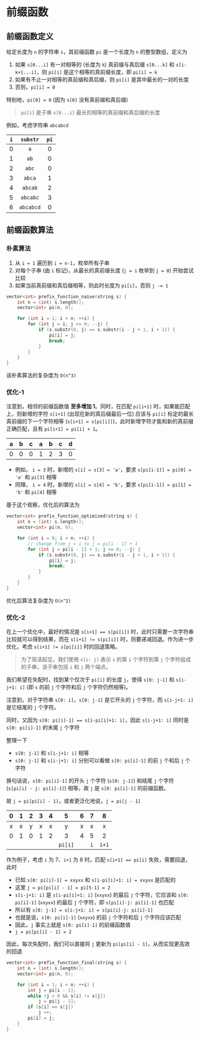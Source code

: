 # 前缀函数

## 前缀函数定义

给定长度为 `n` 的字符串 `s`，其前缀函数 `pi` 是一个长度为 `n` 的整型数组，定义为

1. 如果 `s[0...i]` 有一对相等的 (长度为 `k`) 真前缀与真后缀 `s[0...k]` 和 `s[i-k+1...i]`，则 `pi[i]` 是这个相等的真前缀长度，即 `pi[i] = k`
2. 如果有不止一对相等的真前缀和真后缀，则 `pi[i]` 是其中最长的一对的长度
3. 否则，`pi[i] = 0`

特别地，`pi[0] = 0` (因为 `s[0]` 没有真前缀和真后缀)

> `pi[i]` 是子串 `s[0...i]` 最长的相等的真前缀和真后缀的长度

例如，考虑字符串 `abcabcd`

|  `i`  | `substr`  | `pi`  |
| :---: | :-------: | :---: |
|   0   |    `a`    |   0   |
|   1   |   `ab`    |   0   |
|   2   |   `abc`   |   0   |
|   3   |  `abca`   |   1   |
|   4   |  `abcab`  |   2   |
|   5   | `abcabc`  |   3   |
|   6   | `abcabcd` |   0   |

## 前缀函数算法

### 朴素算法

1. 从 `i = 1` 遍历到 `i = n-1`，枚举所有子串
2. 对每个子串 (由 `i` 标记)，从最长的真前缀长度 (`j = i` 枚举到 `j = 0`) 开始尝试比较
3. 如果当前真前缀和真后缀相等，则此时长度为 `pi[i]`，否则 `j -= 1`

```cpp
vector<int> prefix_function_naive(string s) {
    int n = (int) s.length();
    vector<int> pi(n, 0);

    for (int i = 1; i < n; ++i) {
        for (int j = i; j >= 0; --j) {
            if (s.substr(0, j) == s.substr(i - j + 1, i + 1)) {
                pi[i] = j;
                break;
            }
        }
    }
}
```

该朴素算法的复杂度为 `O(n^3)`

### 优化-1

注意到，相邻的前缀函数值 **至多增加 1**。同时，在匹配 `pi[i+1]` 时，如果能匹配上，则新增的字符 `s[i+1]` (出现在新的真后缀最后一位) 应该与 `pi[i]` 标定的最长真前缀的下一个字符相等 (`s[i+1] = s[pi[i]]`)，此时新增字符才能和新的真前缀正确匹配，且有 `pi[i+1] = pi[i] + 1`。

|   a   |   b   |   c   |   a   |   b   |   c   |   d   |
| :---: | :---: | :---: | :---: | :---: | :---: | :---: |
|   0   |   0   |   0   |   1   |   2   |   3   |   0   |

- 例如， `i = 3` 时，新增的 `s[i] = s[3] = 'a'`，要求 `s[pi[i-1]] = pi[0] = 'a'` 和 `pi[3]` 相等
- 同理， `i = 4` 时，新增的 `s[i] = s[4] = 'b'`，要求 `s[pi[i-1]] = pi[1] = 'b'` 和 `pi[4]` 相等

基于这个观察，优化后的算法为

```cpp
vector<int> prefix_function_optimized(string s) {
    int n = (int) s.length();
    vector<int> pi(n, 0);

    for (int i = 0; i < n; ++i) {
        // change from j = i to j = pi[i - 1] + 1
        for (int j = pi[i - 1] + 1; j >= 0; --j) {
            if (s.substr(0, j) == s.substr(i - j + 1, i + 1)) {
                pi[i] = j;
                break;
            }
        }
    }
}
```

优化后算法复杂度为 `O(n^2)`

### 优化-2

在上一个优化中，最好的情况是 `s[i+1] == s[pi[i]]` 时，此时只需要一次字符串比较就可以得到结果，而在 `s[i+1] != s[pi[i]]` 时，则要递减回退。作为进一步优化，考虑 `s[i+1] != s[pi[i]]` 时的回退策略。

> 为了简洁起见，我们使用 `s[i: j]` 表示 `s` 的第 `i` 个字符到第 `j` 个字符组成的子串，该子串包括 `i` 和 `j` 两个端点。

我们希望在失配时，找到某个仅次于 `pi[i]` 的长度 `j`，使得 `s[0: j-1]` 和 `s[i-j+1: i]` (即 `s` 的前 `j` 个字符和后 `j` 个字符仍然相等)。

注意到，对于字符串 `s[0: i]`，`s[0: j-1]` 是它开头的 `j` 个字符，而 `s[i-j+1: i]` 是它结尾的 `j` 个字符。

同时，又因为 `s[0: pi[i]-1] == s[i-pi[i]+1: i]`，因此 `s[i-j+1: i]` 同时是 `s[0: pi[i]-1]` 的末尾 `j` 个字符

整理一下

- `s[0: j-1]` 和 `s[i-j+1: i]` 相等
- `s[0: j-1]` 和 `s[i-j+1: i]` 分别可以看做 `s[0: pi[i]-1]` 的前 `j` 个和后 `j` 个字符

换句话说，`s[0: pi[i]-1]` 的开头 `j` 个字符 (`s[0: j-1]`) 和结尾 `j` 个字符 (`s[pi[i] - j: pi[i]-1]`) 相等，故 `j` 是 `s[0: pi[i]-1]` 的前缀函数。

故 `j = pi[pi[i] - 1]`，或者更泛化地说，`j = pi[j - 1]`

|   0   |   1   |   2   |   3   |   4   |    5    |   6   |   7   |   8   |
| :---: | :---: | :---: | :---: | :---: | :-----: | :---: | :---: | :---: |
|   x   |   x   |   y   |   x   |   x   |    y    |   x   |   x   |   x   |
|   0   |   1   |   0   |   1   |   2   |    3    |   4   |   5   |   2   |
|       |       |       |       |       | `pi[i]` |       |  `i`  | `i+1` |

作为例子，考虑 `i` 为 7、`i+1` 为 8 时，匹配 `s[i+1] == pi[i]` 失败，需要回退，此时

- 已知 `s[0: pi[i]-1] = xxyxx` 和 `s[i-pi[i]+1: i] = xxyxx` 是匹配的
- 这里 `j = pi[pi[i] - 1] = pi[5-1] = 2`
- `s[i-j+1: i]` 是 `s[i-pi[i]+1: i]` (`xxyxx`) 的最后 `j` 个字符，它应该和 `s[0: pi[i]-1]` (`xxyxx`) 的最后 `j` 个字符，即 `s[pi[i]-j: pi[i]-1]` 也匹配
- 所以有 `s[0: j-1] = s[i-j+1: i] = s[pi[i]-j: pi[i]-1]`
- 也就是说，`s[0: pi[i]-1]` (`xxyxx`) 的前 `j` 个字符和后 `j` 个字符应该匹配
- 因此，`j` 事实上就是 `s[0: pi[i]-1]` 的前缀函数值
- `j = pi[pi[i] - 1] = 2`

因此，每次失配时，我们可以直接将 `j` 更新为 `pi[pi[i] - 1]`，从而实现更高效的回退

```cpp
vector<int> prefix_function_final(string s) {
    int n = (int) s.length();
    vector<int> pi(n, 0);

    for (int i = 1; i < n; ++i) {
        int j = pi[i - 1];
        while (j > 0 && s[i] != s[j])
            j = pi[j - 1];
        if (s[i] == s[j])
            j ++;
        pi[i] = j;
    }
}
```
